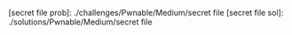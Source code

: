 [secret file prob]: ./challenges/Pwnable/Medium/secret file
[secret file sol]: ./solutions/Pwnable/Medium/secret file

[chatgpt_evm prob]: ./challenges/Pwnable/Hard/chatgpt_evm
[chatgpt_evm sol]: ./solutions/Pwnable/Hard/chatgpt_evm

[hspaceETH prob]: ./challenges/Pwnable/Hard/hspaceETH
[hspaceETH sol]: ./solutions/Pwnable/Hard/hspaceETH

[lottery prob]: ./challenges/Pwnable/Hard/lottery
[lottery sol]: ./solutions/Pwnable/Hard/lottery

[system_vuln prob]: ./challenges/Pwnable/Hard/system_vuln
[system_vuln sol]: ./solutions/Pwnable/Hard/system_vuln

[ah...? prob]: ./challenges/Reversing/Beginner/ah...?
[ah...? sol]: ./solutions/Reversing/Beginner/ah...?

